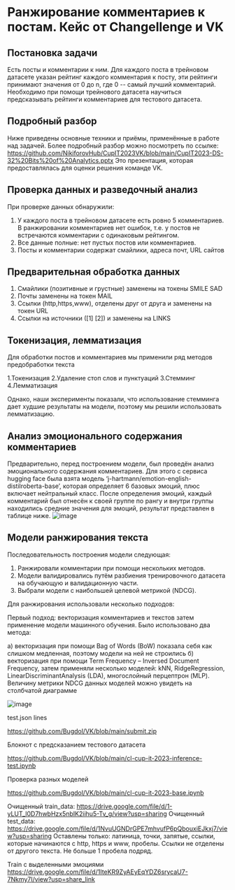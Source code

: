 # Ранжирование комментариев к постам. Кейс от Changellenge и VK

## Постановка задачи
Есть посты и комментарии к ним. Для каждого поста в трейновом датасете указан рейтинг каждого комментария к посту, эти рейтинги принимают значения от 0 до n, где 0 -- самый лучший комментарий. 
Необходимо при помощи трейнового датасета научиться предсказывать рейтинги комментариев для тестового датасета.

## Подробный разбор
Ниже приведены основные техники и приёмы, применённые в работе над задачей. 
Более подробный разбор можно посмотреть по ссылке:
https://github.com/NikiforovHub/CupIT2023VK/blob/main/CupIT2023-DS-32%20Bits%20of%20Analytics.pptx
Это презентация, которая предоставлялась для оценки решения команде VK.

## Проверка данных и разведочный анализ
При проверке данных обнаружили:
1. У каждого поста в трейновом датасете есть ровно 5 комментариев. В ранжировании комментариев нет ошибок, т.е. у постов не встречаются комментарии с одинаковым рейтингом.
2. Все данные полные: нет пустых постов или комментариев.
3. Посты и комментарии содержат смайлики, адреса почт, URL сайтов

## Предварительная обработка данных

1. Смайлики (позитивные и грустные) заменены на токены SMILE SAD
2. Почты заменены на токен MAIL
3. Ссылки (http,https,www), отделены друг от друга и заменены на токен URL
4. Ссылки на источники ([1] [2]) и заменены на LINKS

## Токенизация, лемматизация

Для обработки постов и комментариев мы применили ряд методов предобработки текста

1.Токенизация
2.Удаление стоп слов и пунктуаций
3.Стемминг
4.Лемматизация

Однако, наши эксперименты показали, что использование стемминга дает худшие результаты на модели, поэтому мы решили использовать лемматизацию.

## Анализ эмоционального содержания комментариев 
Предварительно, перед построением модели, был проведён анализ эмоционального содержания комментариев.
Для этого с сервиса hugging face была взята модель ‘j-hartmann/emotion-english-distilroberta-base’, которая определяет 6 базовых эмоций, плюс включает нейтральный класс.
После определения эмоций, каждый комментарий был отнесён к своей группе по рангу и внутри группы находились средние значения для эмоций, результат представлен в таблице ниже.
![image](https://github.com/NikiforovHub/CupIT2023VK/assets/14981310/f77d9c79-9de8-47f6-8825-9ddf6d9981f1)

## Модели ранжирования текста

Последовательность построения модели следующая: 
1.  Ранжировали комментарии при помощи нескольких методов. 
2. Модели валидировались путём разбиения тренировочного датасета на обучающую и валидационную части.
3. Выбрали модели с наибольшей целевой метрикой (NDCG).

Для ранжирования использовали несколько подходов:

Первый подход: векторизация комментариев и текстов затем применение модели машинного обучения. Было использовано два метода:

а) векторизация при помощи Bag of Words (BoW) показала себя как слишком медленная, поэтому модели на ней не строились
б) векторизация при помощи Term Frequency – Inversed Document Frequency, затем применяли несколько моделей: kNN, RidgeRegression, 
LinearDiscriminantAnalysis (LDA), многослойный перцептрон (MLP). Величину метрики NDCG данных моделей можно увидеть на столбчатой диаграмме

![image](https://github.com/NikiforovHub/CupIT2023VK/assets/14981310/017b731b-1b18-43f5-9aeb-8abe0741f3e1)














test.json lines

https://github.com/Bugdol/VK/blob/main/submit.zip 

Блокнот с предсказанием тестового датасета

https://github.com/Bugdol/VK/blob/main/cl-cup-it-2023-inference-test.ipynb


Проверка разных моделей


https://github.com/Bugdol/VK/blob/main/cl-cup-it-2023-base.ipynb



Очищенный train_data: https://drive.google.com/file/d/1-yLUT_l0D7hwbHzx5nbIK2iihu5-Tv_g/view?usp=sharing
Очищенный test_data: https://drive.google.com/file/d/1NvuUGNDrGPE7mhvufP6pQbouxiEJkxj7/view?usp=sharing
Оставлены только: латиница, точки, запятые, ссылки, которые начинаются с http, https и www, пробелы. Ссылки не отделены от другого текста. Не больше 1 пробела подряд.

Train с выделенными эмоциями
https://drive.google.com/file/d/1IteKR9ZyAEyEqYDZ6srycaU7-7Nkmy7I/view?usp=share_link
